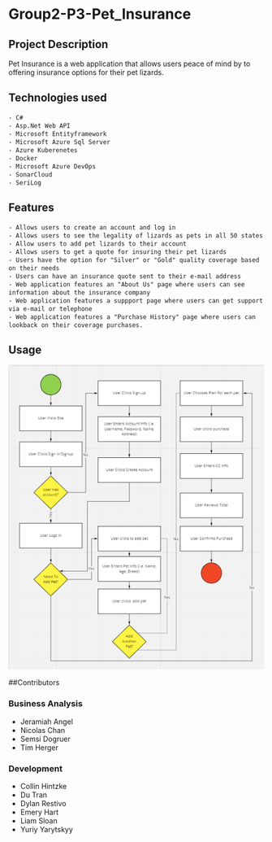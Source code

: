 # Group2-P3-Pet_Insurance
## Project Description

Pet Insurance is a web application that allows users peace of mind by to offering insurance options for their pet lizards.

## Technologies used
	- C#
	- Asp.Net Web API
	- Microsoft Entityframework
	- Microsoft Azure Sql Server
	- Azure Kuberenetes
    - Docker
	- Microsoft Azure DevOps
	- SonarCloud
	- SeriLog
## Features
	- Allows users to create an account and log in
	- Allows users to see the legality of lizards as pets in all 50 states
	- Allow users to add pet lizards to their account
    - Allows users to get a quote for insuring their pet lizards
    - Users have the option for "Silver" or "Gold" quality coverage based on their needs
	- Users can have an insurance quote sent to their e-mail address
    - Web application features an "About Us" page where users can see information about the insurance company
    - Web application features a suppport page where users can get support via e-mail or telephone
    - Web application features a "Purchase History" page where users can lookback on their coverage purchases.
## Usage
	
![Pet Insurance Flowchart](/Documentation/PetInsuranceFlowchart.png)

##Contributors
### Business Analysis
- Jeramiah Angel
- Nicolas Chan
- Semsi Dogruer
- Tim Herger

### Development
- Collin Hintzke
- Du Tran
- Dylan Restivo
- Emery Hart
- Liam Sloan
- Yuriy Yarytskyy